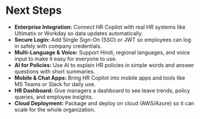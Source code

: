 # Next Steps

- **Enterprise Integration:** Connect HR Copilot with real HR systems like Ultimatix or Workday so data updates automatically.  
- **Secure Login:** Add Single Sign-On (SSO) or JWT so employees can log in safely with company credentials.  
- **Multi-Language & Voice:** Support Hindi, regional languages, and voice input to make it easy for everyone to use.  
- **AI for Policies:** Use AI to explain HR policies in simple words and answer questions with short summaries.  
- **Mobile & Chat Apps:** Bring HR Copilot into mobile apps and tools like MS Teams or Slack for daily use.  
- **HR Dashboard:** Give managers a dashboard to see leave trends, policy queries, and employee insights.  
- **Cloud Deployment:** Package and deploy on cloud (AWS/Azure) so it can scale for the whole organization.  

